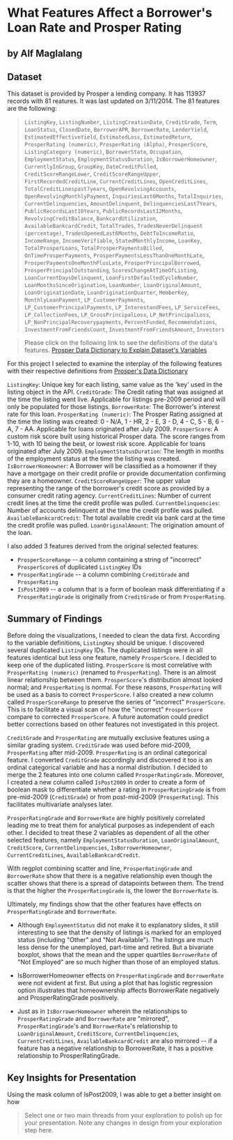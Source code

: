 # What Features Affect a Borrower's Loan Rate and Prosper Rating
## by Alf Maglalang


## Dataset

This dataset is provided by Prosper a lending company. It has 113937 records with 81 reatures. It was last updated on 3/11/2014. The 81 features are the following:

> `ListingKey`, `ListingNumber`, `ListingCreationDate`, `CreditGrade`, `Term`, `LoanStatus`, `ClosedDate`, `BorrowerAPR`, `BorrowerRate`, `LenderYield`, `EstimatedEffectiveYield`, `EstimatedLoss`, `EstimatedReturn`, `ProsperRating (numeric)`, `ProsperRating (Alpha)`, `ProsperScore`, `ListingCategory (numeric)`, `BorrowerState`, `Occupation`, `EmploymentStatus`, `EmploymentStatusDuration`, `IsBorrowerHomeowner`, `CurrentlyInGroup`, `GroupKey`, `DateCreditPulled`, `CreditScoreRangeLower`, `CreditScoreRangeUpper`, `FirstRecordedCreditLine`, `CurrentCreditLines`, `OpenCreditLines`, `TotalCreditLinespast7years`, `OpenRevolvingAccounts`, `OpenRevolvingMonthlyPayment`, `InquiriesLast6Months`, `TotalInquiries`, `CurrentDelinquencies`, `AmountDelinquent`, `DelinquenciesLast7Years`, `PublicRecordsLast10Years`, `PublicRecordsLast12Months`, `RevolvingCreditBalance`, `BankcardUtilization`, `AvailableBankcardCredit`, `TotalTrades`, `TradesNeverDelinquent (percentage)`, `TradesOpenedLast6Months`, `DebtToIncomeRatio`, `IncomeRange`, `IncomeVerifiable`, `StatedMonthlyIncome`, `LoanKey`, `TotalProsperLoans`, `TotalProsperPaymentsBilled`, `OnTimeProsperPayments`, `ProsperPaymentsLessThanOneMonthLate`, `ProsperPaymentsOneMonthPlusLate`, `ProsperPrincipalBorrowed`, `ProsperPrincipalOutstanding`, `ScorexChangeAtTimeOfListing`, `LoanCurrentDaysDelinquent`, `LoanFirstDefaultedCycleNumber`, `LoanMonthsSinceOrigination`, `LoanNumber`, `LoanOriginalAmount`, `LoanOriginationDate`, `LoanOriginationQuarter`, `MemberKey`, `MonthlyLoanPayment`, `LP_CustomerPayments`, `LP_CustomerPrincipalPayments`, `LP_InterestandFees`, `LP_ServiceFees`, `LP_CollectionFees`, `LP_GrossPrincipalLoss`, `LP_NetPrincipalLoss`, `LP_NonPrincipalRecoverypayments`, `PercentFunded`, `Recommendations`, `InvestmentFromFriendsCount`, `InvestmentFromFriendsAmount`, `Investors`

> Please click on the following link to see the definitions of the data's features. [Prosper Data Dictionary to Explain Dataset's Variables](https://www.google.com/url?q=https://docs.google.com/spreadsheet/ccc?key%3D0AllIqIyvWZdadDd5NTlqZ1pBMHlsUjdrOTZHaVBuSlE%26usp%3Dsharing&sa=D&ust=1554486256024000)

For this project I selected to examine the interplay of the following features with their respective definitions from [Prosper's Data Dictionary](https://www.google.com/url?q=https://docs.google.com/spreadsheet/ccc?key%3D0AllIqIyvWZdadDd5NTlqZ1pBMHlsUjdrOTZHaVBuSlE%26usp%3Dsharing&sa=D&ust=1554486256024000)

`ListingKey`: Unique key for each listing, same value as the 'key' used in the listing object in the API.
`CreditGrade`: The Credit rating that was assigned at the time the listing went live. Applicable for listings pre-2009 period and will only be populated for those listings.
`BorrowerRate`: The Borrower's interest rate for this loan. 
`ProsperRating (numeric)`: The  Prosper Rating assigned at the time the listing was created: 0 - N/A, 1 - HR, 2 - E, 3 - D, 4 - C, 5 - B, 6 - A, 7 - AA.  Applicable for loans originated after July 2009.
`ProsperScore`: A custom risk score built using historical Prosper data. The score ranges from 1-10, with 10 being the best, or lowest risk score.  Applicable for loans originated after July 2009.
`EmploymentStatusDuration`: The length in months of the employment status at the time the listing was created.
`IsBorrowerHomeowner`: A Borrower will be classified as a homowner if they have a mortgage on their credit profile or provide documentation confirming they are a homeowner.
`CreditScoreRangeUpper`: The upper value representing the range of the borrower's credit score as provided by a consumer credit rating agency. 
`CurrentCreditLines`: Number of current credit lines at the time the credit profile was pulled.
`CurrentDelinquencies`: Number of accounts delinquent at the time the credit profile was pulled.
`AvailableBankcardCredit`: The total available credit via bank card at the time the credit profile was pulled.
`LoanOriginalAmount`: The origination amount of the loan.

I also added 3 features derived from the original selected features:

- `ProsperScoreRange` -- a column containing a string of "incorrect" `ProsperScore`s of duplicated `ListingKey` IDs
- `ProsperRatingGrade` -- a column combining `CreditGrade` and `ProsperRating`
- `IsPost2009` -- a column that is a form of boolean mask differentiating if a `ProsperRatingGrade` is originally from `CreditGrade` or from `ProsperRating`.

## Summary of Findings

Before doing the visualizations, I needed to clean the data first. According to the variable definitions, `ListingKey` should be unique. I discovered several duplicated `ListingKey` IDs. The duplicated listings were in all features identical but less one feature, namely `ProsperScore`. I decided to keep one of the duplicated listing. `ProsperScore` is most correlative with `ProsperRating (numeric)` (renamed to `ProsperRating`). There is an almost linear relationship between them. `ProsperScore`'s distribution almost looked normal; and `ProsperRating` is normal. For these reasons, `ProsperRating` will be used as a basis to correct `ProsperScore`. I also created a new column called `ProsperScoreRange` to preserve the series of "incorrect" `ProsperScore`. This is to facilitate a visual scan of how the "incorrect" `ProsperScore` compare to corrected `ProsperScore`. A future automation could predict better corrections based on other features not investigated in this project.

`CreditGrade` and `ProsperRating` are mutually exclusive features using a similar grading system. `CreditGrade` was used before mid-2009, `ProsperRating` after mid-2009. `ProsperRating` is an ordinal categorical feature. I converted `CreditGrade` accordingly and discovered it too is an ordinal categorical variable and has a normal distribution. I decided to merge the 2 features into one column called `ProsperRatingGrade`. Moreover, I created a new column called `IsPost2009` in order to create a form of boolean mask to differentiate whether a rating in `ProsperRatingGrade` is from pre-mid-2009 (`CreditGrade`) or from post-mid-2009 (`ProsperRating`). This facilitates multivariate analyses later.

`ProsperRatingGrade` and `BorrowerRate` are highly positively correlated leading me to treat them for analytical purposes as independent of each other. I decided to treat these 2 variables as dependent of all the other selected features, namely `EmploymentStatusDuration`, `LoanOriginalAmount`, `CreditScore`, `CurrentDelinquencies`, `IsBorrowerHomeowner`, `CurrentCreditLines`, `AvailableBankcardCredit`.

With regplot combining scatter and line, `ProsperRatingGrade` and `BorrowerRate` show that there is a negative relationship even though the scatter shows that there is a spread of datapoints between them. The trend is that the higher the `ProsperRatingGrade` is, the lower the `BorrowerRate` is.

Ultimately, my findings show that the other features have effects on `ProsperRatingGrade` and `BorrowerRate`.
- Although `EmploymentStatus` did not make it to explanatory slides, it still interesting to see that the density of listings is marked for an employed status (including "Other" and "Not Available"). The listings are much less dense for the unemployed, part-time and retired. But a bivariate boxplot, shows that the mean and the upper quartiles `BorrowerRate` of "Not Employed" are so much higher than those of an employed status.

- IsBorrowerHomeowner effects on `ProsperRatingGrade` and `BorrowerRate` were not evident at first. But using a plot that has logistic regression option illustrates that homeownership affects BorrowerRate negatively and ProsperRatingGrade positively.

- Just as in `IsBorrowerHomeowner` wherein the relationships to `ProsperRatingGrade` and `BorrowerRate` are "mirrored", `ProsperRatingGrade`'s and `BorrowerRate`'s relationship to `LoanOriginalAmount`, `CreditScore`, `CurrentDelinquencies`, `CurrentCreditLines`, `AvailableBankcardCredit` are also mirrored -- if a feature has a negative relationship to BorrowerRate, it has a positive relationship to ProsperRatingGrade.

## Key Insights for Presentation

Using the mask column of IsPost2009, I was able to get a better insight on how

> Select one or two main threads from your exploration to polish up for your presentation. Note any changes in design from your exploration step here.
